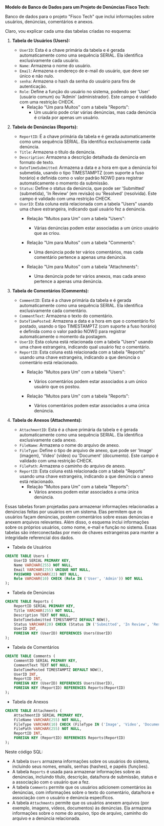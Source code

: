 **Modelo de Banco de Dados para um Projeto de Denúncias Fisco Tech:**

Banco de dados para o projeto "Fisco Tech" que inclui informações sobre usuários, denúncias, comentários e anexos.

Claro, vou explicar cada uma das tabelas criadas no esquema:

1. **Tabela de Usuários (Users):**
   - `UserID`: Esta é a chave primária da tabela e é gerada automaticamente como uma sequência SERIAL. Ela identifica exclusivamente cada usuário.
   - `Name`: Armazena o nome do usuário.
   - `Email`: Armazena o endereço de e-mail do usuário, que deve ser único e não nulo.
   - `senha`: Armazena o hash da senha do usuário para fins de autenticação.
   - `Role`: Define a função do usuário no sistema, podendo ser 'User' (usuário comum) ou 'Admin' (administrador). Este campo é validado com uma restrição CHECK.
        - Relação "Um para Muitos" com a tabela "Reports":
            - Um usuário pode criar várias denúncias, mas cada denúncia é criada por apenas um usuário.

2. **Tabela de Denúncias (Reports):**
   - `ReportID`: É a chave primária da tabela e é gerada automaticamente como uma sequência SERIAL. Ela identifica exclusivamente cada denúncia.
   - `Title`: Armazena o título da denúncia.
   - `Description`: Armazena a descrição detalhada da denúncia em formato de texto.
   - `DateTimeSubmitted`: Armazena a data e a hora em que a denúncia foi submetida, usando o tipo TIMESTAMPTZ (com suporte a fuso horário) e definida como o valor padrão NOW() para registrar automaticamente o momento da submissão.
   - `Status`: Define o status da denúncia, que pode ser 'Submitted' (submetida), 'In Review' (em revisão) ou 'Resolved' (resolvida). Este campo é validado com uma restrição CHECK.
   - `UserID`: Esta coluna está relacionada com a tabela "Users" usando uma chave estrangeira, indicando qual usuário fez a denúncia.
        - Relação "Muitos para Um" com a tabela "Users":
            - Várias denúncias podem estar associadas a um único usuário que as criou.

        - Relação "Um para Muitos" com a tabela "Comments":
            - Uma denúncia pode ter vários comentários, mas cada comentário pertence a apenas uma denúncia.

        - Relação "Um para Muitos" com a tabela "Attachments":
            - Uma denúncia pode ter vários anexos, mas cada anexo pertence a apenas uma denúncia.


3. **Tabela de Comentários (Comments):**
   - `CommentID`: Esta é a chave primária da tabela e é gerada automaticamente como uma sequência SERIAL. Ela identifica exclusivamente cada comentário.
   - `CommentText`: Armazena o texto do comentário.
   - `DateTimePosted`: Armazena a data e a hora em que o comentário foi postado, usando o tipo TIMESTAMPTZ (com suporte a fuso horário) e definida como o valor padrão NOW() para registrar automaticamente o momento da postagem.
   - `UserID`: Esta coluna está relacionada com a tabela "Users" usando uma chave estrangeira, indicando qual usuário fez o comentário.
   - `ReportID`: Esta coluna está relacionada com a tabela "Reports" usando uma chave estrangeira, indicando a que denúncia o comentário está relacionado.
        - Relação "Muitos para Um" com a tabela "Users":
            - Vários comentários podem estar associados a um único usuário que os postou.

        - Relação "Muitos para Um" com a tabela "Reports":
            - Vários comentários podem estar associados a uma única denúncia.

4. **Tabela de Anexos (Attachments):**
   - `AttachmentID`: Esta é a chave primária da tabela e é gerada automaticamente como uma sequência SERIAL. Ela identifica exclusivamente cada anexo.
   - `FileName`: Armazena o nome do arquivo de anexo.
   - `FileType`: Define o tipo de arquivo de anexo, que pode ser 'Image' (imagem), 'Video' (vídeo) ou 'Document' (documento). Este campo é validado com uma restrição CHECK.
   - `FilePath`: Armazena o caminho do arquivo de anexo.
   - `ReportID`: Esta coluna está relacionada com a tabela "Reports" usando uma chave estrangeira, indicando a que denúncia o anexo está relacionado.
        - Relação "Muitos para Um" com a tabela "Reports":
            - Vários anexos podem estar associados a uma única denúncia.

Essas tabelas foram projetadas para armazenar informações relacionadas a denúncias feitas por usuários em um sistema. Elas permitem que os usuários façam denúncias, postem comentários sobre essas denúncias e anexem arquivos relevantes. Além disso, o esquema inclui informações sobre os próprios usuários, como nome, e-mail e função no sistema. Essas tabelas são interconectadas por meio de chaves estrangeiras para manter a integridade referencial dos dados.

 - Tabela de Usuários
```sql
CREATE TABLE Users (
    UserID SERIAL PRIMARY KEY,
    Name VARCHAR(255) NOT NULL,
    Email VARCHAR(255) UNIQUE NOT NULL,
    PASSWORD VARCHAR(22) NOT NULL,
    Role VARCHAR(10) CHECK (Role IN ('User', 'Admin')) NOT NULL
);
```
 - Tabela de Denúncias
```sql
CREATE TABLE Reports (
    ReportID SERIAL PRIMARY KEY,
    Title VARCHAR(255) NOT NULL,
    Description TEXT NOT NULL,
    DateTimeSubmitted TIMESTAMPTZ DEFAULT NOW(),
    Status VARCHAR(20) CHECK (Status IN ('Submitted', 'In Review', 'Resolved')) DEFAULT 'Submitted',
    UserID INT,
    FOREIGN KEY (UserID) REFERENCES Users(UserID)
);
```
 - Tabela de Comentários
```sql
CREATE TABLE Comments (
    CommentID SERIAL PRIMARY KEY,
    CommentText TEXT NOT NULL,
    DateTimePosted TIMESTAMPTZ DEFAULT NOW(),
    UserID INT,
    ReportID INT,
    FOREIGN KEY (UserID) REFERENCES Users(UserID),
    FOREIGN KEY (ReportID) REFERENCES Reports(ReportID)
);
```
 - Tabela de Anexos
```sql
CREATE TABLE Attachments (
    AttachmentID SERIAL PRIMARY KEY,
    FileName VARCHAR(255) NOT NULL,
    FileType VARCHAR(10) CHECK (FileType IN ('Image', 'Video', 'Document')) NOT NULL,
    FilePath VARCHAR(255) NOT NULL,
    ReportID INT,
    FOREIGN KEY (ReportID) REFERENCES Reports(ReportID)
);
```

Neste código SQL:

- A tabela `Users` armazena informações sobre os usuários do sistema, incluindo seus nomes, emails, senhas (hashes), e papéis (funções).
- A tabela `Reports` é usada para armazenar informações sobre as denúncias, incluindo título, descrição, data/hora de submissão, status e a associação com o usuário que a fez.
- A tabela `Comments` permite que os usuários adicionem comentários às denúncias, com informações sobre o texto do comentário, data/hora e associação com o usuário e denúncia específicos.
- A tabela `Attachments` permite que os usuários anexem arquivos (por exemplo, imagens, vídeos, documentos) às denúncias. Ela armazena informações sobre o nome do arquivo, tipo de arquivo, caminho do arquivo e a denúncia relacionada.